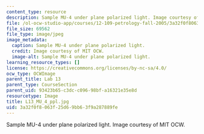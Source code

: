```yaml
---
content_type: resource
description: Sample MU-4 under plane polarized light. Image courtesy of MIT OCW.
file: /ol-ocw-studio-app/courses/12-109-petrology-fall-2005/3a32f0f8063f25d69bb63f9a287889fe_L13_MU_4_ppl.jpg
file_size: 69562
file_type: image/jpeg
image_metadata:
  caption: Sample MU-4 under plane polarized light.
  credit: Image courtesy of MIT OCW.
  image-alt: Sample MU-4 under plane polarized light.
learning_resource_types: []
license: https://creativecommons.org/licenses/by-nc-sa/4.0/
ocw_type: OCWImage
parent_title: Lab 13
parent_type: CourseSection
parent_uid: 93423b65-c3dc-c096-98bf-a16321e35e8d
resourcetype: Image
title: L13_MU_4_ppl.jpg
uid: 3a32f0f8-063f-25d6-9bb6-3f9a287889fe
---
```

Sample MU-4 under plane polarized light. Image courtesy of MIT OCW.